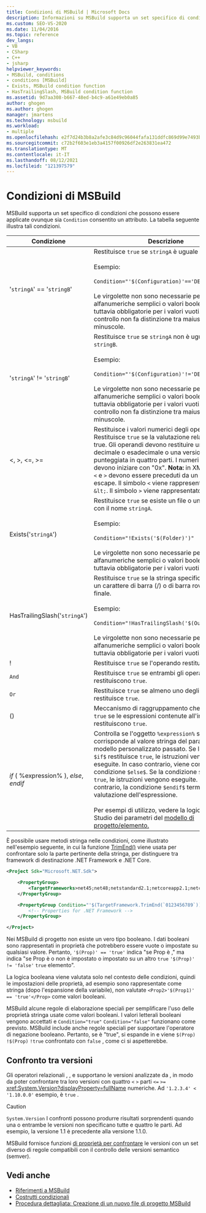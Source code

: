 ```yaml
---
title: Condizioni di MSBuild | Microsoft Docs
description: Informazioni su MSBuild supporta un set specifico di condizioni che possono essere applicate ovunque sia consentito un attributo Condition.
ms.custom: SEO-VS-2020
ms.date: 11/04/2016
ms.topic: reference
dev_langs:
- VB
- CSharp
- C++
- jsharp
helpviewer_keywords:
- MSBuild, conditions
- conditions [MSBuild]
- Exists, MSBuild condition function
- HasTrailingSlash, MSBuild condition function
ms.assetid: 9d7aa308-b667-48ed-b4c9-a61e49eb0a85
author: ghogen
ms.author: ghogen
manager: jmartens
ms.technology: msbuild
ms.workload:
- multiple
ms.openlocfilehash: e2f7d24b3b8a2afe3c84d9c96044fafa131ddfc869d99e7493be90188889ea24
ms.sourcegitcommit: c72b2f603e1eb3a4157f00926df2e263831ea472
ms.translationtype: MT
ms.contentlocale: it-IT
ms.lasthandoff: 08/12/2021
ms.locfileid: "121397579"
---
```

# <a name="msbuild-conditions"></a>Condizioni di MSBuild

MSBuild supporta un set specifico di condizioni che possono essere applicate ovunque sia `Condition` consentito un attributo. La tabella seguente illustra tali condizioni.

|Condizione|Descrizione|
|---------------|-----------------|
|'`stringA`' == '`stringB`'|Restituisce `true` se `stringA` è uguale a `stringB`.<br /><br /> Esempio:<br /><br /> `Condition="'$(Configuration)'=='DEBUG'"`<br /><br /> Le virgolette non sono necessarie per stringhe alfanumeriche semplici o valori booleani. Sono tuttavia obbligatorie per i valori vuoti. Questo controllo non fa distinzione tra maiuscole e minuscole.|
|'`stringA`' != '`stringB`'|Restituisce `true` se `stringA` non è uguale a `stringB`.<br /><br /> Esempio:<br /><br /> `Condition="'$(Configuration)'!='DEBUG'"`<br /><br /> Le virgolette non sono necessarie per stringhe alfanumeriche semplici o valori booleani. Sono tuttavia obbligatorie per i valori vuoti. Questo controllo non fa distinzione tra maiuscole e minuscole.|
|\<, >, \<=, >=|Restituisce i valori numerici degli operandi. Restituisce `true` se la valutazione relazionale è true. Gli operandi devono restituire un numero decimale o esadecimale o una versione punteggiata in quattro parti. I numeri esadecimali devono iniziare con "0x". **Nota:** in XML i caratteri `<` e `>` devono essere preceduti da un carattere di escape. Il simbolo `<` viene rappresentato come `&lt;`. Il simbolo `>` viene rappresentato come `&gt;`.|
|Exists('`stringA`')|Restituisce `true` se esiste un file o una cartella con il nome `stringA`.<br /><br /> Esempio:<br /><br /> `Condition="!Exists('$(Folder)')"`<br /><br /> Le virgolette non sono necessarie per stringhe alfanumeriche semplici o valori booleani. Sono tuttavia obbligatorie per i valori vuoti.|
|HasTrailingSlash('`stringA`')|Restituisce `true` se la stringa specificata contiene un carattere di barra (/) o di barra rovesciata (\\) finale.<br /><br /> Esempio:<br /><br /> `Condition="!HasTrailingSlash('$(OutputPath)')"`<br /><br /> Le virgolette non sono necessarie per stringhe alfanumeriche semplici o valori booleani. Sono tuttavia obbligatorie per i valori vuoti.|
|!|Restituisce `true` se l'operando restituisce `false`.|
|`And`|Restituisce `true` se entrambi gli operandi restituiscono `true`.|
|`Or`|Restituisce `true` se almeno uno degli operandi restituisce `true`.|
|()|Meccanismo di raggruppamento che restituisce `true` se le espressioni contenute all'interno restituiscono `true`.|
|$if$ ( %expression% ), $else$, $endif$|Controlla se l'oggetto `%expression%` specificato corrisponde al valore stringa del parametro di modello personalizzato passato. Se la condizione `$if$` restituisce `true`, le istruzioni vengono eseguite. In caso contrario, viene controllata la condizione `$else$`. Se la condizione `$else$` è `true`, le istruzioni vengono eseguite. In caso contrario, la condizione `$endif$` termina la valutazione dell'espressione.<br /><br /> Per esempi di utilizzo, vedere la logica Visual Studio dei parametri del [modello di progetto/elemento.](https://stackoverflow.com/questions/6709057/visual-studio-project-item-template-parameter-logic)|

È possibile usare metodi stringa nelle condizioni, come illustrato nell'esempio seguente, in cui la funzione [TrimEnd()](/dotnet/api/system.string.trimend) viene usata per confrontare solo la parte pertinente della stringa, per distinguere tra framework di destinazione .NET Framework e .NET Core.

```xml
<Project Sdk="Microsoft.NET.Sdk">

    <PropertyGroup>
        <TargetFrameworks>net45;net48;netstandard2.1;netcoreapp2.1;netcoreapp3.1</TargetFrameworks>
    </PropertyGroup>

    <PropertyGroup Condition="'$(TargetFramework.TrimEnd(`0123456789`))' == 'net'">
        <!-- Properties for .NET Framework -->
    </PropertyGroup>

</Project>
```

Nei MSBuild di progetto non esiste un vero tipo booleano. I dati booleani sono rappresentati in proprietà che potrebbero essere vuote o impostate su qualsiasi valore. Pertanto, `'$(Prop)' == 'true'` indica "se Prop è ," ma indica "se Prop è o non è impostato o impostato su un altro `true` `'$(Prop)' != 'false'` `true` elemento".

La logica booleana viene valutata solo nel contesto delle condizioni, quindi le impostazioni delle proprietà, ad esempio sono rappresentate come stringa (dopo l'espansione della variabile), non valutate `<Prop2>'$(Prop1)' == 'true'</Prop>` come valori booleani.  

MSBuild alcune regole di elaborazione speciali per semplificare l'uso delle proprietà stringa usate come valori booleani. I valori letterali booleani vengono accettati e `Condition="true"` `Condition="false"` funzionano come previsto. MSBuild include anche regole speciali per supportare l'operatore di negazione booleano. Pertanto, se è "true", si espande in e viene `$(Prop)` `!$(Prop)` `!true` confrontato con `false` , come ci si aspetterebbe.

## <a name="comparing-versions"></a>Confronto tra versioni

Gli operatori relazionali , , e supportano le versioni analizzate da , in modo da poter confrontare tra loro versioni con quattro `<` `>` parti `<=` `>=` <xref:System.Version?displayProperty=fullName> numeriche. Ad `'1.2.3.4' < '1.10.0.0'` esempio, è `true` .

> [!CAUTION]
> `System.Version` I confronti possono produrre risultati sorprendenti quando una o entrambe le versioni non specificano tutte e quattro le parti. Ad esempio, la versione 1.1 è precedente alla versione 1.1.0.

MSBuild fornisce funzioni [di proprietà per confrontare](property-functions.md#msbuild-version-comparison-functions) le versioni con un set diverso di regole compatibili con il controllo delle versioni semantico (semver).

## <a name="see-also"></a>Vedi anche

- [Riferimenti a MSBuild](../msbuild/msbuild-reference.md)
- [Costrutti condizionali](../msbuild/msbuild-conditional-constructs.md)
- [Procedura dettagliata: Creazione di un nuovo file di progetto MSBuild](../msbuild/walkthrough-creating-an-msbuild-project-file-from-scratch.md)
